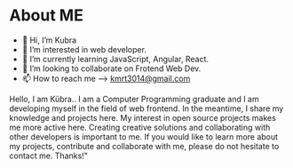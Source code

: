 # About ME 
- 👋 Hi, I’m Kubra
- 👀 I’m interested in web developer.
- 🌱 I’m currently learning JavaScript, Angular, React.
- 💞️ I’m looking to collaborate on Frotend Web Dev.
- 📫 How to reach me --> kmrt3014@gmail.com


Hello, I am Kübra.. 
I am a Computer Programming graduate and I am developing myself in the field of web frontend. 
In the meantime, I share my knowledge and projects here. My interest in open source projects makes me more active here.
Creating creative solutions and collaborating with other developers is important to me.
If you would like to learn more about my projects, contribute and collaborate with me, please do not hesitate to contact me. Thanks!"
